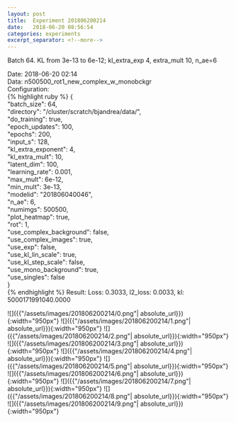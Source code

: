 ```yaml
---
layout: post
title:  Experiment 201806200214
date:   2018-06-20 08:56:54
categories: experiments
excerpt_separator: <!--more-->
---
```

Batch 64. KL from 3e-13 to 6e-12; kl_extra_exp 4, extra_mult 10, n_ae=6  

 <!--more-->
Date: 2018-06-20 02:14  
Data: n500500_rot1_new_complex_w_monobckgr  
Configuration:   
{% highlight ruby %}
{  
    "batch_size": 64,   
    "directory": "/cluster/scratch/bjandrea/data/",   
    "do_training": true,   
    "epoch_updates": 100,   
    "epochs": 200,   
    "input_s": 128,   
    "kl_extra_exponent": 4,   
    "kl_extra_mult": 10,   
    "latent_dim": 100,   
    "learning_rate": 0.001,   
    "max_mult": 6e-12,   
    "min_mult": 3e-13,   
    "modelid": "201806040046",   
    "n_ae": 6,   
    "numimgs": 500500,   
    "plot_heatmap": true,   
    "rot": 1,   
    "use_complex_background": false,   
    "use_complex_images": true,   
    "use_exp": false,   
    "use_kl_lin_scale": true,   
    "use_kl_step_scale": false,   
    "use_mono_background": true,   
    "use_singles": false  
}  
{% endhighlight %}
Result: Loss: 0.3033, l2_loss: 0.0033, kl: 5000171991040.0000  

![]({{"/assets/images/201806200214/0.png"| absolute_url}}){:width="950px"}
![]({{"/assets/images/201806200214/1.png"| absolute_url}}){:width="950px"}
![]({{"/assets/images/201806200214/2.png"| absolute_url}}){:width="950px"}
![]({{"/assets/images/201806200214/3.png"| absolute_url}}){:width="950px"}
![]({{"/assets/images/201806200214/4.png"| absolute_url}}){:width="950px"}
![]({{"/assets/images/201806200214/5.png"| absolute_url}}){:width="950px"}
![]({{"/assets/images/201806200214/6.png"| absolute_url}}){:width="950px"}
![]({{"/assets/images/201806200214/7.png"| absolute_url}}){:width="950px"}
![]({{"/assets/images/201806200214/8.png"| absolute_url}}){:width="950px"}
![]({{"/assets/images/201806200214/9.png"| absolute_url}}){:width="950px"}
